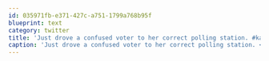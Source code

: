 ```yaml
---
id: 035971fb-e371-427c-a751-1799a768b95f
blueprint: text
category: twitter
title: 'Just drove a confused voter to her correct polling station. #karma'
caption: 'Just drove a confused voter to her correct polling station. <span class="hashtag hashtag_local">#<a href="http://tweettemp.darylchymko.ca/?tag=karma">karma</a>'
---
```

